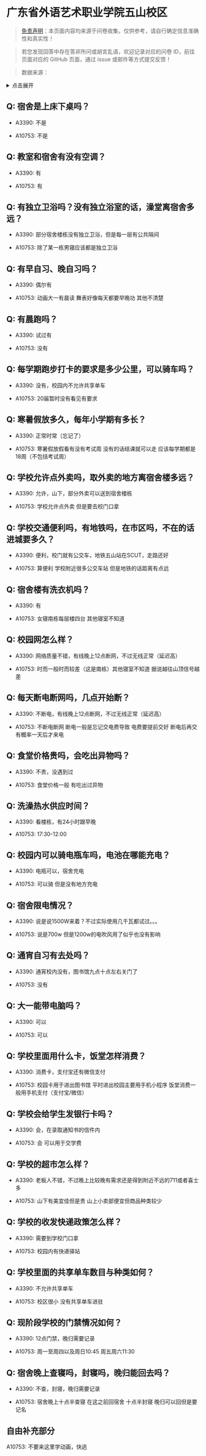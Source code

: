 # 广东省外语艺术职业学院五山校区

> [免责声明](https://colleges.chat/#_3)：本页面内容均来源于问卷收集，仅供参考，请自行确定信息准确性和真实性！

> 若您发现回答中存在答非所问或胡言乱语，欢迎记录对应的问卷 ID，前往页面对应的 GitHub 页面，通过 issue 或邮件等方式提交反馈！

> 数据来源：

<details><summary>点击展开</summary>
<ul>
<li>A3390: 匿名 (2021 年 06 月)</li>
<li>A10753: 匿名 (2022 年 06 月)</li>
</ul>
</details>

## Q: 宿舍是上床下桌吗？

- A3390: 不是

- A10753: 不是

## Q: 教室和宿舍有没有空调？

- A3390: 有

- A10753: 有

## Q: 有独立卫浴吗？没有独立浴室的话，澡堂离宿舍多远？

- A3390: 部分宿舍楼栋没有独立卫浴，但是每一层有公共隔间

- A10753: 除了某一栋男寝应该都是独立卫浴

## Q: 有早自习、晚自习吗？

- A3390: 偶尔有

- A10753: 动画大一有晨读 舞表好像每天都要早晚功 其他不清楚

## Q: 有晨跑吗？

- A3390: 试过有

- A10753: 没有

## Q: 每学期跑步打卡的要求是多少公里，可以骑车吗？

- A3390: 没有，校园内不允许共享单车

- A10753: 20届暂时没有看见有要求

## Q: 寒暑假放多久，每年小学期有多长？

- A3390: 正常时常（忘记了）

- A10753: 寒暑假放假看有没有考试周 没有的话结课就可以走 应该每学期都是18周（不包括考试周）

## Q: 学校允许点外卖吗，取外卖的地方离宿舍楼多远？

- A3390: 允许，山下，部分外卖可以送到宿舍楼栋

- A10753: 学校允许点外卖 但是要去校门口拿

## Q: 学校交通便利吗，有地铁吗，在市区吗，不在的话进城要多久？

- A3390: 便利，校门就有公交车，地铁五山站在SCUT，走路还好

- A10753: 算便利 学校附近很多公交车站 但是地铁的话距离有点远

## Q: 宿舍楼有洗衣机吗？

- A3390: 有

- A10753: 女寝南栋每层楼四台 其他寝室不知道

## Q: 校园网怎么样？

- A3390: 网络质量不错，有线晚上12点断网，不过无线正常（延迟高）

- A10753: 时而一般时而较差（这是南栋）其他寝室不知道 据说越往山顶信号越差

## Q: 每天断电断网吗，几点开始断？

- A3390: 不断电，有线晚上12点断网，不过无线正常（延迟高）

- A10753: 不断电断网 断电一般是忘记交电费导致 电费要提前交好 断电后再交有概率一天后才来电

## Q: 食堂价格贵吗，会吃出异物吗？

- A3390: 不贵，没遇到过

- A10753: 食堂价格一般 有吃出过异物

## Q: 洗澡热水供应时间？

- A3390: 看楼栋，有24小时跟早晚

- A10753: 17:30-12:00

## Q: 校园内可以骑电瓶车吗，电池在哪能充电？

- A3390: 电瓶可以，宿舍充电

- A10753: 可以骑 但是没有地方充电

## Q: 宿舍限电情况？

- A3390: 说是说1500W来着？不过实际使用几千瓦都试过。。。

- A10753: 说是700w 但是1200w的电吹风用了似乎也没有影响

## Q: 通宵自习有去处吗？

- A3390: 通宵校内没有，图书馆九点十点左右关门了

- A10753: 没有

## Q: 大一能带电脑吗？

- A3390: 可以

- A10753: 可以

## Q: 学校里面用什么卡，饭堂怎样消费？

- A3390: 消费卡，支付宝还有微信支付

- A10753: 校园卡用于进出图书馆 平时进出校园主要用手机小程序 饭堂消费一般用手机支付（支付宝/微信）

## Q: 学校会给学生发银行卡吗？

- A3390: 会，在录取通知书的信件内

- A10753: 会 可以用于交学费

## Q: 学校的超市怎么样？

- A3390: 老板人不错，不过晚上比较晚有需求还是得到附近不远的711或者喜士多

- A10753: 山下有美宜佳但是贵 山上小卖部便宜但商品种类较少

## Q: 学校的收发快递政策怎么样？

- A3390: 需要到学校门口拿

- A10753: 校园内有快递驿站

## Q: 学校里面的共享单车数目与种类如何？

- A3390: 不允许共享单车

- A10753: 校区很小 没有共享单车进驻

## Q: 现阶段学校的门禁情况如何？

- A3390: 12点门禁，晚归需要记录

- A10753: 周一至周四以及周日10:45 周五周六11:30

## Q: 宿舍晚上查寝吗，封寝吗，晚归能回去吗？

- A3390: 不查，封寝，晚归需要记录

- A10753: 宿舍晚上十点半查寝 在这之前回宿舍 十点半封寝 晚归可以回但是要记名

## 自由补充部分

A10753: 不要来这里学动画，快逃